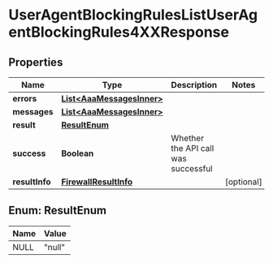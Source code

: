 

# UserAgentBlockingRulesListUserAgentBlockingRules4XXResponse


## Properties

| Name | Type | Description | Notes |
|------------ | ------------- | ------------- | -------------|
|**errors** | [**List&lt;AaaMessagesInner&gt;**](AaaMessagesInner.md) |  |  |
|**messages** | [**List&lt;AaaMessagesInner&gt;**](AaaMessagesInner.md) |  |  |
|**result** | [**ResultEnum**](#ResultEnum) |  |  |
|**success** | **Boolean** | Whether the API call was successful |  |
|**resultInfo** | [**FirewallResultInfo**](FirewallResultInfo.md) |  |  [optional] |



## Enum: ResultEnum

| Name | Value |
|---- | -----|
| NULL | &quot;null&quot; |



